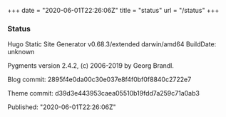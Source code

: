 +++
date = "2020-06-01T22:26:06Z"
title = "status"
url = "/status"
+++

### Status

Hugo Static Site Generator v0.68.3/extended darwin/amd64 BuildDate: unknown

Pygments version 2.4.2, (c) 2006-2019 by Georg Brandl.

Blog commit: 2895f4e0da00c30e037e8f4f0bf0f8840c2722e7

Theme commit: d39d3e443953caea05510b19fdd7a259c71a0ab3

Published: "2020-06-01T22:26:06Z"
